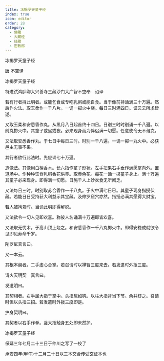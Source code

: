 ```yaml
---
title: 冰揭罗天童子经
index: true
icon: editor
order: 28
category:
  - 佛藏
  - 大藏经
  - 经藏
  - 密教部
---
```


  冰揭罗天童子经  

唐 不空译  

冰揭罗天童子经  

特进试鸿胪卿大兴善寺三藏沙门大广智不空奉　诏译  

若有行者持此明者。或能乞食或专吃乳粥或能自食。当于像前持诵满三十万遍。然后作火法。取玉柔作一千八片。一诵一掷火中烧。每日三时满四日。证云云所求皆遂。  

又取玉柔和安悉香作丸。从黑月八日起首终十四日。日别三时时别诵一千八遍。以前丸掷火中。其童子或昼或夜。必来现身而为伴侣满一切愿。任意使令无不谐克。  

又法取安悉香作丸。于七日中每日三时。时别一千八遍。一诵一掷一丸火中。必获邑主无事不果。  

其行者欲行此法时。先应诵七十万遍。  

造像法。其像用白檀香木。长六指作童子形状。左手把果右手垂作满愿掌向外。置道场中。作种种饮食乳粥香花供养。取赤色花。每花一诵一掷童子身上。满十万遍其童子必来现身。即得满一切愿。日施千人上妙衣食无所阙乏。  

又法每日三时。时别取苏合香作一千八丸。于火中满七日已。其童子现身指授伏藏。若能日日受持获大利益示其宝藏。及修罗窟穴亦然。指授必满其愿得大财宝。  

若人被拘絷时。当诵此明即得解脱。  

又法欲令一切人见即欢喜。称彼人名诵满十万遍即皆欢喜。  

又法取无忧木。于高山顶上烧之。和安悉香作一千八丸掷火中。即得安稳成就欲令见即见寿命千岁。  

陀罗尼真言曰。  

又一本云。  

其根本契者。二手虚心合掌。若召请时以禅智三度来去。若发遣时外拨三度。  

请火天明契　真言曰。  

发遣明曰。  

其契相者。右手屈大指于掌中。头指屈如钩。以柱大指背当下节。余并舒之。召请时但以头指三招。若发遣时外拨三度即是。  

护身契明曰。  

其契者以右手作拳。竖大指触身五处即未然护。  

冰揭罗天童子经  

保延三年七月二十三日于仲川之写了一校了  

承安四年(甲午)十二月二十日以三本交合传受玄证本也  
